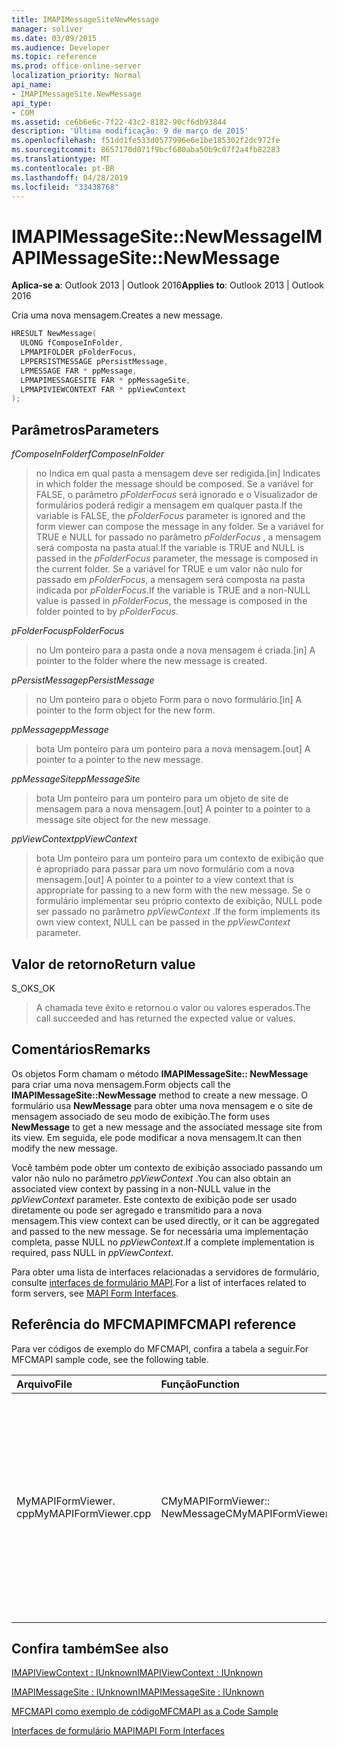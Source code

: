 ```yaml
---
title: IMAPIMessageSiteNewMessage
manager: soliver
ms.date: 03/09/2015
ms.audience: Developer
ms.topic: reference
ms.prod: office-online-server
localization_priority: Normal
api_name:
- IMAPIMessageSite.NewMessage
api_type:
- COM
ms.assetid: ce6b6e6c-7f22-43c2-8182-90cf6db93844
description: 'Última modificação: 9 de março de 2015'
ms.openlocfilehash: f51dd1fe533d0577996e6e1be185302f2dc972fe
ms.sourcegitcommit: 8657170d071f9bcf680aba50b9c07f2a4fb82283
ms.translationtype: MT
ms.contentlocale: pt-BR
ms.lasthandoff: 04/28/2019
ms.locfileid: "33438768"
---
```

# <a name="imapimessagesitenewmessage"></a><span data-ttu-id="4d6f3-103">IMAPIMessageSite::NewMessage</span><span class="sxs-lookup"><span data-stu-id="4d6f3-103">IMAPIMessageSite::NewMessage</span></span>

  
  
<span data-ttu-id="4d6f3-104">**Aplica-se a**: Outlook 2013 | Outlook 2016</span><span class="sxs-lookup"><span data-stu-id="4d6f3-104">**Applies to**: Outlook 2013 | Outlook 2016</span></span> 
  
<span data-ttu-id="4d6f3-105">Cria uma nova mensagem.</span><span class="sxs-lookup"><span data-stu-id="4d6f3-105">Creates a new message.</span></span>
  
```cpp
HRESULT NewMessage(
  ULONG fComposeInFolder,
  LPMAPIFOLDER pFolderFocus,
  LPPERSISTMESSAGE pPersistMessage,
  LPMESSAGE FAR * ppMessage,
  LPMAPIMESSAGESITE FAR * ppMessageSite,
  LPMAPIVIEWCONTEXT FAR * ppViewContext
);
```

## <a name="parameters"></a><span data-ttu-id="4d6f3-106">Parâmetros</span><span class="sxs-lookup"><span data-stu-id="4d6f3-106">Parameters</span></span>

 <span data-ttu-id="4d6f3-107">_fComposeInFolder_</span><span class="sxs-lookup"><span data-stu-id="4d6f3-107">_fComposeInFolder_</span></span>
  
> <span data-ttu-id="4d6f3-108">no Indica em qual pasta a mensagem deve ser redigida.</span><span class="sxs-lookup"><span data-stu-id="4d6f3-108">[in] Indicates in which folder the message should be composed.</span></span> <span data-ttu-id="4d6f3-109">Se a variável for FALSE, o parâmetro _pFolderFocus_ será ignorado e o Visualizador de formulários poderá redigir a mensagem em qualquer pasta.</span><span class="sxs-lookup"><span data-stu-id="4d6f3-109">If the variable is FALSE, the  _pFolderFocus_ parameter is ignored and the form viewer can compose the message in any folder.</span></span> <span data-ttu-id="4d6f3-110">Se a variável for TRUE e NULL for passado no parâmetro _pFolderFocus_ , a mensagem será composta na pasta atual.</span><span class="sxs-lookup"><span data-stu-id="4d6f3-110">If the variable is TRUE and NULL is passed in the  _pFolderFocus_ parameter, the message is composed in the current folder.</span></span> <span data-ttu-id="4d6f3-111">Se a variável for TRUE e um valor não nulo for passado em _pFolderFocus_, a mensagem será composta na pasta indicada por _pFolderFocus_.</span><span class="sxs-lookup"><span data-stu-id="4d6f3-111">If the variable is TRUE and a non-NULL value is passed in  _pFolderFocus_, the message is composed in the folder pointed to by  _pFolderFocus_.</span></span>
    
 <span data-ttu-id="4d6f3-112">_pFolderFocus_</span><span class="sxs-lookup"><span data-stu-id="4d6f3-112">_pFolderFocus_</span></span>
  
> <span data-ttu-id="4d6f3-113">no Um ponteiro para a pasta onde a nova mensagem é criada.</span><span class="sxs-lookup"><span data-stu-id="4d6f3-113">[in] A pointer to the folder where the new message is created.</span></span>
    
 <span data-ttu-id="4d6f3-114">_pPersistMessage_</span><span class="sxs-lookup"><span data-stu-id="4d6f3-114">_pPersistMessage_</span></span>
  
> <span data-ttu-id="4d6f3-115">no Um ponteiro para o objeto Form para o novo formulário.</span><span class="sxs-lookup"><span data-stu-id="4d6f3-115">[in] A pointer to the form object for the new form.</span></span>
    
 <span data-ttu-id="4d6f3-116">_ppMessage_</span><span class="sxs-lookup"><span data-stu-id="4d6f3-116">_ppMessage_</span></span>
  
> <span data-ttu-id="4d6f3-117">bota Um ponteiro para um ponteiro para a nova mensagem.</span><span class="sxs-lookup"><span data-stu-id="4d6f3-117">[out] A pointer to a pointer to the new message.</span></span>
    
 <span data-ttu-id="4d6f3-118">_ppMessageSite_</span><span class="sxs-lookup"><span data-stu-id="4d6f3-118">_ppMessageSite_</span></span>
  
> <span data-ttu-id="4d6f3-119">bota Um ponteiro para um ponteiro para um objeto de site de mensagem para a nova mensagem.</span><span class="sxs-lookup"><span data-stu-id="4d6f3-119">[out] A pointer to a pointer to a message site object for the new message.</span></span>
    
 <span data-ttu-id="4d6f3-120">_ppViewContext_</span><span class="sxs-lookup"><span data-stu-id="4d6f3-120">_ppViewContext_</span></span>
  
> <span data-ttu-id="4d6f3-121">bota Um ponteiro para um ponteiro para um contexto de exibição que é apropriado para passar para um novo formulário com a nova mensagem.</span><span class="sxs-lookup"><span data-stu-id="4d6f3-121">[out] A pointer to a pointer to a view context that is appropriate for passing to a new form with the new message.</span></span> <span data-ttu-id="4d6f3-122">Se o formulário implementar seu próprio contexto de exibição, NULL pode ser passado no parâmetro _ppViewContext_ .</span><span class="sxs-lookup"><span data-stu-id="4d6f3-122">If the form implements its own view context, NULL can be passed in the  _ppViewContext_ parameter.</span></span> 
    
## <a name="return-value"></a><span data-ttu-id="4d6f3-123">Valor de retorno</span><span class="sxs-lookup"><span data-stu-id="4d6f3-123">Return value</span></span>

<span data-ttu-id="4d6f3-124">S_OK</span><span class="sxs-lookup"><span data-stu-id="4d6f3-124">S_OK</span></span> 
  
> <span data-ttu-id="4d6f3-125">A chamada teve êxito e retornou o valor ou valores esperados.</span><span class="sxs-lookup"><span data-stu-id="4d6f3-125">The call succeeded and has returned the expected value or values.</span></span>
    
## <a name="remarks"></a><span data-ttu-id="4d6f3-126">Comentários</span><span class="sxs-lookup"><span data-stu-id="4d6f3-126">Remarks</span></span>

<span data-ttu-id="4d6f3-127">Os objetos Form chamam o método **IMAPIMessageSite:: NewMessage** para criar uma nova mensagem.</span><span class="sxs-lookup"><span data-stu-id="4d6f3-127">Form objects call the **IMAPIMessageSite::NewMessage** method to create a new message.</span></span> <span data-ttu-id="4d6f3-128">O formulário usa **NewMessage** para obter uma nova mensagem e o site de mensagem associado de seu modo de exibição.</span><span class="sxs-lookup"><span data-stu-id="4d6f3-128">The form uses **NewMessage** to get a new message and the associated message site from its view.</span></span> <span data-ttu-id="4d6f3-129">Em seguida, ele pode modificar a nova mensagem.</span><span class="sxs-lookup"><span data-stu-id="4d6f3-129">It can then modify the new message.</span></span> 
  
<span data-ttu-id="4d6f3-130">Você também pode obter um contexto de exibição associado passando um valor não nulo no parâmetro _ppViewContext_ .</span><span class="sxs-lookup"><span data-stu-id="4d6f3-130">You can also obtain an associated view context by passing in a non-NULL value in the  _ppViewContext_ parameter.</span></span> <span data-ttu-id="4d6f3-131">Este contexto de exibição pode ser usado diretamente ou pode ser agregado e transmitido para a nova mensagem.</span><span class="sxs-lookup"><span data-stu-id="4d6f3-131">This view context can be used directly, or it can be aggregated and passed to the new message.</span></span> <span data-ttu-id="4d6f3-132">Se for necessária uma implementação completa, passe NULL no _ppViewContext_.</span><span class="sxs-lookup"><span data-stu-id="4d6f3-132">If a complete implementation is required, pass NULL in  _ppViewContext_.</span></span>
  
<span data-ttu-id="4d6f3-133">Para obter uma lista de interfaces relacionadas a servidores de formulário, consulte [interfaces de formulário MAPI](mapi-form-interfaces.md).</span><span class="sxs-lookup"><span data-stu-id="4d6f3-133">For a list of interfaces related to form servers, see [MAPI Form Interfaces](mapi-form-interfaces.md).</span></span>
  
## <a name="mfcmapi-reference"></a><span data-ttu-id="4d6f3-134">Referência do MFCMAPI</span><span class="sxs-lookup"><span data-stu-id="4d6f3-134">MFCMAPI reference</span></span>

<span data-ttu-id="4d6f3-135">Para ver códigos de exemplo do MFCMAPI, confira a tabela a seguir.</span><span class="sxs-lookup"><span data-stu-id="4d6f3-135">For MFCMAPI sample code, see the following table.</span></span>
  
|<span data-ttu-id="4d6f3-136">**Arquivo**</span><span class="sxs-lookup"><span data-stu-id="4d6f3-136">**File**</span></span>|<span data-ttu-id="4d6f3-137">**Função**</span><span class="sxs-lookup"><span data-stu-id="4d6f3-137">**Function**</span></span>|<span data-ttu-id="4d6f3-138">**Comentário**</span><span class="sxs-lookup"><span data-stu-id="4d6f3-138">**Comment**</span></span>|
|:-----|:-----|:-----|
|<span data-ttu-id="4d6f3-139">MyMAPIFormViewer. cpp</span><span class="sxs-lookup"><span data-stu-id="4d6f3-139">MyMAPIFormViewer.cpp</span></span>  <br/> |<span data-ttu-id="4d6f3-140">CMyMAPIFormViewer:: NewMessage</span><span class="sxs-lookup"><span data-stu-id="4d6f3-140">CMyMAPIFormViewer::NewMessage</span></span>  <br/> |<span data-ttu-id="4d6f3-141">MFCMAPI usa o método **IMAPIMessageSite:: NewMessage** para criar uma nova mensagem, criar uma instância de um novo Visualizador de \*\*\*\* formulários e chamar setpersist para definir a mensagem no Visualizador de formulários.</span><span class="sxs-lookup"><span data-stu-id="4d6f3-141">MFCMAPI uses the **IMAPIMessageSite::NewMessage** method to create a new message, instantiate a new form viewer, and call **SetPersist** to set the message on the form viewer.</span></span> <span data-ttu-id="4d6f3-142">Por fim, ele retorna o Visualizador de formulários como o site de mensagens.</span><span class="sxs-lookup"><span data-stu-id="4d6f3-142">Finally, it returns the form viewer as the message site.</span></span>  <br/> |
   
## <a name="see-also"></a><span data-ttu-id="4d6f3-143">Confira também</span><span class="sxs-lookup"><span data-stu-id="4d6f3-143">See also</span></span>



[<span data-ttu-id="4d6f3-144">IMAPIViewContext : IUnknown</span><span class="sxs-lookup"><span data-stu-id="4d6f3-144">IMAPIViewContext : IUnknown</span></span>](imapiviewcontextiunknown.md)
  
[<span data-ttu-id="4d6f3-145">IMAPIMessageSite : IUnknown</span><span class="sxs-lookup"><span data-stu-id="4d6f3-145">IMAPIMessageSite : IUnknown</span></span>](imapimessagesiteiunknown.md)


[<span data-ttu-id="4d6f3-146">MFCMAPI como exemplo de código</span><span class="sxs-lookup"><span data-stu-id="4d6f3-146">MFCMAPI as a Code Sample</span></span>](mfcmapi-as-a-code-sample.md)
  
[<span data-ttu-id="4d6f3-147">Interfaces de formulário MAPI</span><span class="sxs-lookup"><span data-stu-id="4d6f3-147">MAPI Form Interfaces</span></span>](mapi-form-interfaces.md)

